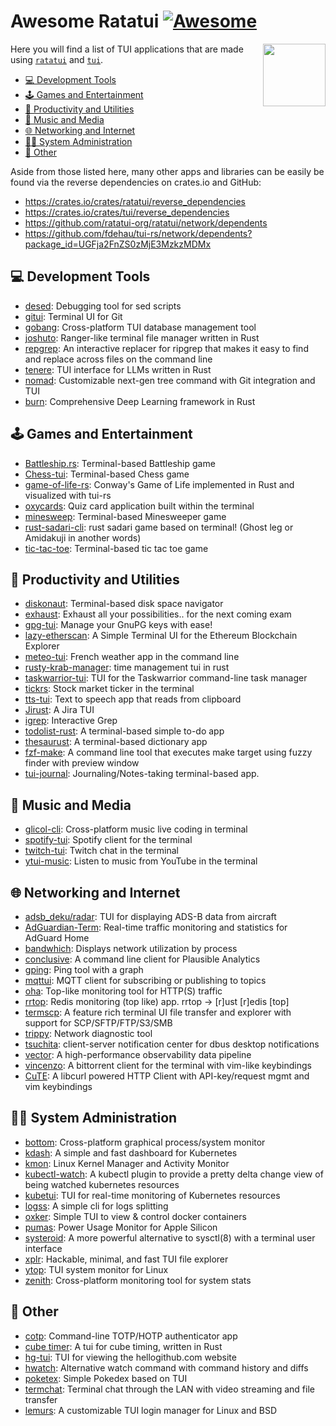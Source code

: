 # Awesome Ratatui [![Awesome](https://awesome.re/badge-flat2.svg)](https://awesome.re)

[<img src="https://github.com/ratatui-org.png" align="right" width="100">](https://ratatui.rs)

Here you will find a list of TUI applications that are made using [`ratatui`](https://ratatui.rs/) and [`tui`](https://crates.io/crates/tui).

- [💻 Development Tools](#-development-tools)
- [🕹️ Games and Entertainment](#-games-and-entertainment)
- [🚀 Productivity and Utilities](#-productivity-and-utilities)
- [🎼 Music and Media](#-music-and-media)
- [🌐 Networking and Internet](#-networking-and-internet)
- [👨‍💻 System Administration](#-system-administration)
- [🌌 Other](#-other)

Aside from those listed here, many other apps and libraries can be easily be found via the reverse dependencies on crates.io and GitHub:

- https://crates.io/crates/ratatui/reverse_dependencies
- https://crates.io/crates/tui/reverse_dependencies
- https://github.com/ratatui-org/ratatui/network/dependents
- https://github.com/fdehau/tui-rs/network/dependents?package_id=UGFja2FnZS0zMjE3MzkzMDMx

## 💻 Development Tools

- [desed](https://github.com/SoptikHa2/desed): Debugging tool for sed scripts
- [gitui](https://github.com/extrawurst/gitui): Terminal UI for Git
- [gobang](https://github.com/TaKO8Ki/gobang): Cross-platform TUI database management tool
- [joshuto](https://github.com/kamiyaa/joshuto): Ranger-like terminal file manager written in Rust
- [repgrep](https://github.com/acheronfail/repgrep): An interactive replacer for ripgrep that makes it easy to find and replace across files on the command line
- [tenere](https://github.com/pythops/tenere): TUI interface for LLMs written in Rust
- [nomad](https://github.com/JosephLai241/nomad): Customizable next-gen tree command with Git integration and TUI
- [burn](https://github.com/burn-rs/burn): Comprehensive Deep Learning framework in Rust

## 🕹️ Games and Entertainment

- [Battleship.rs](https://github.com/deepu105/battleship-rs): Terminal-based Battleship game
- [Chess-tui](https://github.com/thomas-mauran/chess-tui): Terminal-based Chess game
- [game-of-life-rs](https://github.com/kachark/game-of-life-rs): Conway's Game of Life implemented in Rust and visualized with tui-rs
- [oxycards](https://github.com/BrookJeynes/oxycards): Quiz card application built within the terminal
- [minesweep](https://github.com/cpcloud/minesweep-rs): Terminal-based Minesweeper game
- [rust-sadari-cli](https://github.com/24seconds/rust-sadari-cli): rust sadari game based on terminal! (Ghost leg or Amidakuji in another words)
- [tic-tac-toe](https://github.com/thomas-mauran/tic-tac-toe): Terminal-based tic tac toe game

## 🚀 Productivity and Utilities

- [diskonaut](https://github.com/imsnif/diskonaut): Terminal-based disk space navigator
- [exhaust](https://github.com/heyrict/exhaust): Exhaust all your possibilities.. for the next coming exam
- [gpg-tui](https://github.com/orhun/gpg-tui): Manage your GnuPG keys with ease!
- [lazy-etherscan](https://github.com/woxjro/lazy-etherscan): A Simple Terminal UI for the Ethereum Blockchain Explorer
- [meteo-tui](https://github.com/16arpi/meteo-tui): French weather app in the command line
- [rusty-krab-manager](https://github.com/aryakaul/rusty-krab-manager): time management tui in rust
- [taskwarrior-tui](https://github.com/kdheepak/taskwarrior-tui): TUI for the Taskwarrior command-line task manager
- [tickrs](https://github.com/tarkah/tickrs): Stock market ticker in the terminal
- [tts-tui](https://github.com/lesleyrs/tts-tui): Text to speech app that reads from clipboard
- [Jirust](https://github.com/moali87/jirust): A Jira TUI
- [igrep](https://github.com/konradsz/igrep): Interactive Grep
- [todolist-rust](https://github.com/ebubekirgungor/todolist-rust): A terminal-based simple to-do app
- [thesaurust](https://github.com/QuietPigeon2001/thesaurust): A terminal-based dictionary app
- [fzf-make](https://github.com/kyu08/fzf-make): A command line tool that executes make target using fuzzy finder with preview window
- [tui-journal](https://github.com/AmmarAbouZor/tui-journal): Journaling/Notes-taking terminal-based app.

## 🎼 Music and Media

- [glicol-cli](https://github.com/glicol/glicol-cli): Cross-platform music live coding in terminal
- [spotify-tui](https://github.com/Rigellute/spotify-tui): Spotify client for the terminal
- [twitch-tui](https://github.com/Xithrius/twitch-tui): Twitch chat in the terminal
- [ytui-music](https://github.com/sudipghimire533/ytui-music): Listen to music from YouTube in the terminal

## 🌐 Networking and Internet

- [adsb_deku/radar](https://github.com/wcampbell0x2a/adsb_deku#radar-tui): TUI for displaying ADS-B data from aircraft
- [AdGuardian-Term](https://github.com/Lissy93/AdGuardian-Term): Real-time traffic monitoring and statistics for AdGuard Home
- [bandwhich](https://github.com/imsnif/bandwhich): Displays network utilization by process
- [conclusive](https://github.com/mrusme/conclusive): A command line client for Plausible Analytics
- [gping](https://github.com/orf/gping/): Ping tool with a graph
- [mqttui](https://github.com/EdJoPaTo/mqttui): MQTT client for subscribing or publishing to topics
- [oha](https://github.com/hatoo/oha): Top-like monitoring tool for HTTP(S) traffic
- [rrtop](https://github.com/wojciech-zurek/rrtop): Redis monitoring (top like) app. rrtop -> [r]ust [r]edis [top]
- [termscp](https://github.com/veeso/termscp): A feature rich terminal UI file transfer and explorer with support for SCP/SFTP/FTP/S3/SMB
- [trippy](https://github.com/fujiapple852/trippy): Network diagnostic tool
- [tsuchita](https://github.com/kamiyaa/tsuchita): client-server notification center for dbus desktop notifications
- [vector](https://github.com/vectordotdev/vector): A high-performance observability data pipeline
- [vincenzo](https://github.com/gabrieldemian/vincenzo): A bittorrent client for the terminal with vim-like keybindings
- [CuTE](https://github.com/PThorpe92/CuTE): A libcurl powered HTTP Client with API-key/request mgmt and vim keybindings

## 👨‍💻 System Administration

- [bottom](https://github.com/ClementTsang/bottom): Cross-platform graphical process/system monitor
- [kdash](https://github.com/kdash-rs/kdash): A simple and fast dashboard for Kubernetes
- [kmon](https://github.com/orhun/kmon): Linux Kernel Manager and Activity Monitor
- [kubectl-watch](https://github.com/imuxin/kubectl-watch): A kubectl plugin to provide a pretty delta change view of being watched kubernetes resources
- [kubetui](https://github.com/sarub0b0/kubetui): TUI for real-time monitoring of Kubernetes resources
- [logss](https://github.com/todoesverso/logss): A simple cli for logs splitting
- [oxker](https://github.com/mrjackwills/oxker): Simple TUI to view & control docker containers
- [pumas](https://github.com/graelo/pumas): Power Usage Monitor for Apple Silicon
- [systeroid](https://github.com/orhun/systeroid): A more powerful alternative to sysctl(8) with a terminal user interface
- [xplr](https://github.com/sayanarijit/xplr): Hackable, minimal, and fast TUI file explorer
- [ytop](https://github.com/cjbassi/ytop): TUI system monitor for Linux
- [zenith](https://github.com/bvaisvil/zenith): Cross-platform monitoring tool for system stats

## 🌌 Other

- [cotp](https://github.com/replydev/cotp): Command-line TOTP/HOTP authenticator app
- [cube timer](https://github.com/paarthmadan/cube): A tui for cube timing, written in Rust
- [hg-tui](https://github.com/kaixinbaba/hg-tui): TUI for viewing the hellogithub.com website
- [hwatch](https://github.com/blacknon/hwatch): Alternative watch command with command history and diffs
- [poketex](https://github.com/ckaznable/poketex): Simple Pokedex based on TUI
- [termchat](https://github.com/lemunozm/termchat): Terminal chat through the LAN with video streaming and file transfer
- [lemurs](https://github.com/coastalwhite/lemurs): A customizable TUI login manager for Linux and BSD
